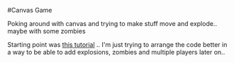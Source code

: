 #Canvas Game

Poking around with canvas and trying to make stuff move and explode.. maybe with some zombies

Starting point was [this tutorial](http://www.lostdecadegames.com/how-to-make-a-simple-html5-canvas-game/) .. I'm just trying to arrange the code better in a way to be able to add explosions, zombies and multiple players later on..
